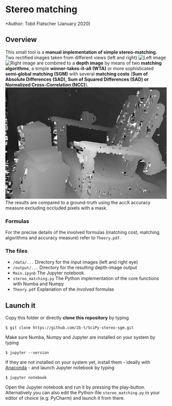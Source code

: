 # Stereo matching

*Author: Tobit Flatscher (January 2020)

## Overview
This small tool is a **manual implementation of simple stereo-matching**. Two rectified images taken from different views (left and right)
![Left image](/data/Adirondack_left.jpg)
![Right image](/data/Adirondack_right.jpg)
are combined to a **depth image** by means of two **matching algorithms**, a simple **winner-takes-it-all (WTA)** or more sophisticated **semi-global matching (SGM)** with several **matching costs** (**Sum of Absolute Differences (SAD), Sum of Squared Differences (SAD) or Normalized Cross-Correlation (NCC)**).
![Depth image](/output/Adirondack_NCC_SGM_D70_R3_appX0,92.jpg)
The results are compared to a ground-truth using the accX accuracy measure excluding occluded pixels with a mask.

### Formulas
For the precise details of the involved formulas (matching cost, matching algorithms and accuracy measure) refer to `Theory.pdf`.

### The files
- `/data/...` Directory for the input images (left and right eye)
- `/output/...` Directory for the resulting depth-image output
- `Main.ipynb` The Jupyter notebook
- `stereo_matching.py` The Python implementation of the core functions with Numba and Numpy
- `Theory.pdf` Explanation of the involved formulas

## Launch it
Copy this folder or directly **clone this repository** by typing
```
$ git clone https://github.com/2b-t/SciPy-stereo-sgm.git
```
Make sure Numba, Numpy and Jupyter are installed on your system by typing
```
$ jupyter --version
```
If they are not installed on your system yet, install them - ideally with [Anaconda](https://www.anaconda.com/distribution/) - and launch Jupyter notebook by typing
```
$ jupyter notebook
```
Open the Jupyter notebook and run it by pressing the play-button. Alternatively you can also edit the Python-file `stereo_matching.py` in your editor of choice (e.g. PyCharm) and launch it from there.
